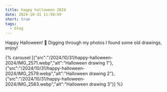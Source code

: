 ```yaml
---
title: happy halloween 2024
date: 2024-10-31 11:59:59
short: true
tags:
  - blog
---
```


Happy Halloween! 🎃
Digging through my photos I found some old drawings, enjoy!

{% carousel [{"src":"/2024/10/31/happy-halloween-2024/IMG_2571.webp","alt":"Halloween drawing 1"},{"src":"/2024/10/31/happy-halloween-2024/IMG_2579.webp","alt":"Halloween drawing 2"},{"src":"/2024/10/31/happy-halloween-2024/IMG_2583.webp","alt":"Halloween drawing 3"}] %}